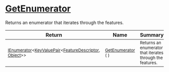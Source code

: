 # [GetEnumerator](./Signature-100663448.md)

Returns an enumerator that iterates through the features.

| Return | Name | Summary | 
| --- | --- | --- | 
| <sub>[IEnumerator](https://docs.microsoft.com/en-us/dotnet/api/System.Collections.Generic.IEnumerator-1)\<[KeyValuePair](https://docs.microsoft.com/en-us/dotnet/api/System.Collections.Generic.KeyValuePair-2)\<[FeatureDescriptor](./../FeatureDescriptor.md), [Object](https://docs.microsoft.com/en-us/dotnet/api/System.Object)>></sub><img width=200/>| <sub>[GetEnumerator](./Signature-100663448.md) (  )</sub>| <sub>Returns an enumerator that iterates through the features.</sub><img width=200/>| <br>


